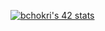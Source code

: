 [![bchokri's 42 stats](https://badge.mediaplus.ma/darkblue/bchokri)](https://github.com/oakoudad/badge42)
